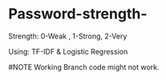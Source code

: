# Password-strength-

Strength: 0-Weak , 1-Strong, 2-Very 

Using: TF-IDF & Logistic Regression

#NOTE
Working Branch code might not work.
